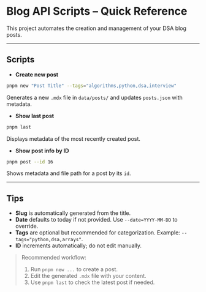 # Blog API Scripts – Quick Reference

This project automates the creation and management of your DSA blog posts.

---

## Scripts

- **Create new post**

```sh
pnpm new "Post Title" --tags="algorithms,python,dsa,interview"
```

Generates a new `.mdx` file in `data/posts/` and updates `posts.json` with metadata.

- **Show last post**

```sh
pnpm last
```

Displays metadata of the most recently created post.

- **Show post info by ID**

```sh
pnpm post --id 16
```

Shows metadata and file path for a post by its `id`.

---

## Tips

- **Slug** is automatically generated from the title.
- **Date** defaults to today if not provided. Use `--date=YYYY-MM-DD` to override.
- **Tags** are optional but recommended for categorization. Example: `--tags="python,dsa,arrays"`.
- **ID** increments automatically; do not edit manually.

> Recommended workflow:
>
> 1. Run `pnpm new ...` to create a post.
> 2. Edit the generated `.mdx` file with your content.
> 3. Use `pnpm last` to check the latest post if needed.
